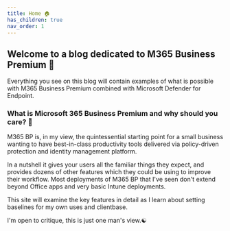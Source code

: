 ```yaml
---
title: Home 🏠
has_children: true
nav_order: 1
---
```


## Welcome to a blog dedicated to M365 Business Premium 💽

Everything you see on this blog will contain examples of what is possible with M365 Business Premium combined with Microsoft Defender for Endpoint.

### What is Microsoft 365 Business Premium and why should you care? 💓

M365 BP is, in my view, the quintessential starting point for a small business wanting to have best-in-class productivity tools delivered via policy-driven protection and identity management platform.

In a nutshell it gives your users all the familiar things they expect, and provides dozens of other features which they could be using to improve their workflow. Most deployments of M365 BP that I've seen don't extend beyond Office apps and very basic Intune deployments.

This site will examine the key features in detail as I learn about setting baselines for my own uses and clientbase. 

I'm open to critique, this is just one man's view.☯️
